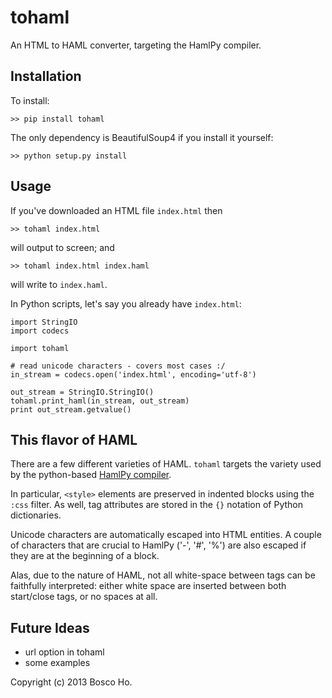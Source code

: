 
# tohaml

An HTML to HAML converter, targeting the HamlPy compiler.

## Installation

To install:

    >> pip install tohaml

The only dependency is BeautifulSoup4 if you install it yourself:

    >> python setup.py install

## Usage

If you've downloaded an HTML file `index.html` then 

    >> tohaml index.html 

will output to screen; and

    >> tohaml index.html index.haml

will write to `index.haml`.

In Python scripts, let's say you already have `index.html`:

    import StringIO
    import codecs

    import tohaml

    # read unicode characters - covers most cases :/
    in_stream = codecs.open('index.html', encoding='utf-8')

    out_stream = StringIO.StringIO()
    tohaml.print_haml(in_stream, out_stream)
    print out_stream.getvalue()

## This flavor of HAML

There are a few different varieties of HAML. `tohaml` targets the variety used by the python-based [HamlPy compiler](https://github.com/jessemiller/HamlPy).

In particular, `<style>` elements are preserved in indented blocks using the `:css` filter. As well, tag attributes are stored in the `{}` notation of Python dictionaries.

Unicode characters are automatically escaped into HTML entities. A couple of characters that are crucial to HamlPy ('-', '#', '%') are also escaped if they are at the beginning of a block.

Alas, due to the nature of HAML, not all white-space between tags can be faithfully interpreted: either white space are inserted between both start/close tags, or no spaces at all.

## Future Ideas

- url option in tohaml
- some examples

Copyright (c) 2013 Bosco Ho. 

